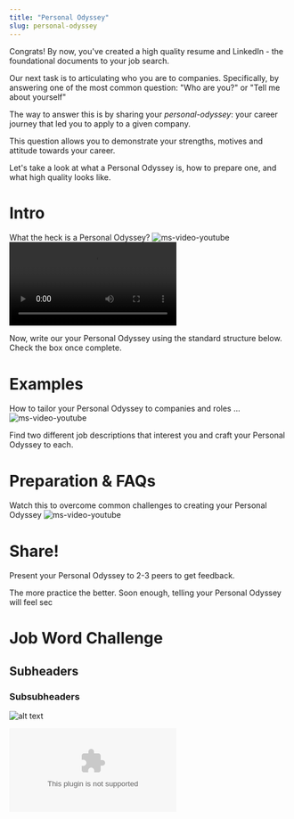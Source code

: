 ```yaml
---
title: "Personal Odyssey"
slug: personal-odyssey
---
```

Congrats! By now, you've created a high quality resume and LinkedIn - the foundational documents to your job search.

Our next task is to articulating who you are to companies. Specifically, by answering one of the most common question: "Who are you?" or "Tell me about yourself"

The way to answer this is by sharing your *personal-odyssey*: your career journey that led you to apply to a given company.

This question allows you to demonstrate your strengths, motives and attitude towards your career.

Let's take a look at what a Personal Odyssey is, how to prepare one, and what high quality looks like.

# Intro
What the heck is a Personal Odyssey?
![ms-video-youtube](https://youtu.be/lUJBZgEYSNs)
![ms-video](assets/short-video.mov)

Now, write our your Personal Odyssey using the standard structure below. Check the box once complete.

# Examples
How to tailor your Personal Odyssey to companies and roles ...
![ms-video-youtube](https://youtu.be/SxEED7iwjx8)

Find two different job descriptions that interest you and craft your Personal Odyssey to each.

# Preparation & FAQs
Watch this to overcome common challenges to creating your Personal Odyssey
![ms-video-youtube](https://youtu.be/MmQuid0prdw)


# Share!
Present your Personal Odyssey to 2-3 peers to get feedback.

The more practice the better. Soon enough, telling your Personal Odyssey will feel sec



# Job Word Challenge

## Subheaders

### Subsubheaders

![alt text](assets/imgfilename.png)

![video alt text](youtubeurl.com)
